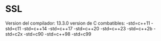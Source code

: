 # SSL

Version del compilador: 13.3.0
version de C combatibles: 
	-std=c++11
	-std=c11
	-std=c++14
	-std=c++17
	-std=c++20
	-std=c++23
	-std=c++2b
	-std=c2x
	-std=c90
	-std=c++98
	-std=c99
